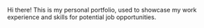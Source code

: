 Hi there! This is my personal portfolio, used to showcase my work experience and skills for potential job opportunities.
